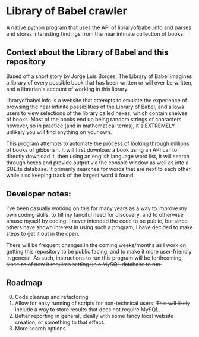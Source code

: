 # Library of Babel crawler

A native python program that uses the API of libraryofbabel.info and parses and stores interesting findings from the 
near infinate collection of books.

## Context about the Library of Babel and this repository
Based off a short story by Jorge Luis Borges, The Library of Babel imagines a library of every possible book that has
been written or will ever be written, and a librarian's account of working in this library.

libraryofbabel.info is a website that attempts to emulate the experience of browsing the near infinite possibilities of
the Library of Babel, and allows users to view selections of the library called hexes, which contain shelves of books.
Most of the books end up being random strings of characters however, so in practice (and in mathematical terms), it's
EXTREMELY unlikely you will find anything on your own.

This program attempts to automate the process of looking through millions of books of gibberish. It will first download
a book using an API call to directly download it, then using an english language word list, it will search
through hexes and provide output via the console window as well as into a SQLite database. It primarily searches 
for words that are next to each other, while also keeping track of the largest word it found.

## Developer notes:
I've been casually working on this for many years as a way to improve my own coding skills, to fill my fanciful need for
discovery, and to otherwise amuse myself by coding. I never intended the code to be public, but since others have shown
interest in using such a program, I have decided to make steps to get it out in the open. 

There will be frequent changes in the coming weeks/months as I work on getting this repository to be public facing, and 
to make it more user-friendly in general. As such, instructions to run this program will be forthcoming, ~~since as of now
it requires setting up a MySQL database to run.~~

## Roadmap

0. Code cleanup and refactoring
1. Allow for easy running of scripts for non-technical users. ~~This will likely include a way to store results that does 
not require MySQL.~~
2. Better reporting in general, ideally with some fancy local website creation, or something to that effect.
3. More search options



